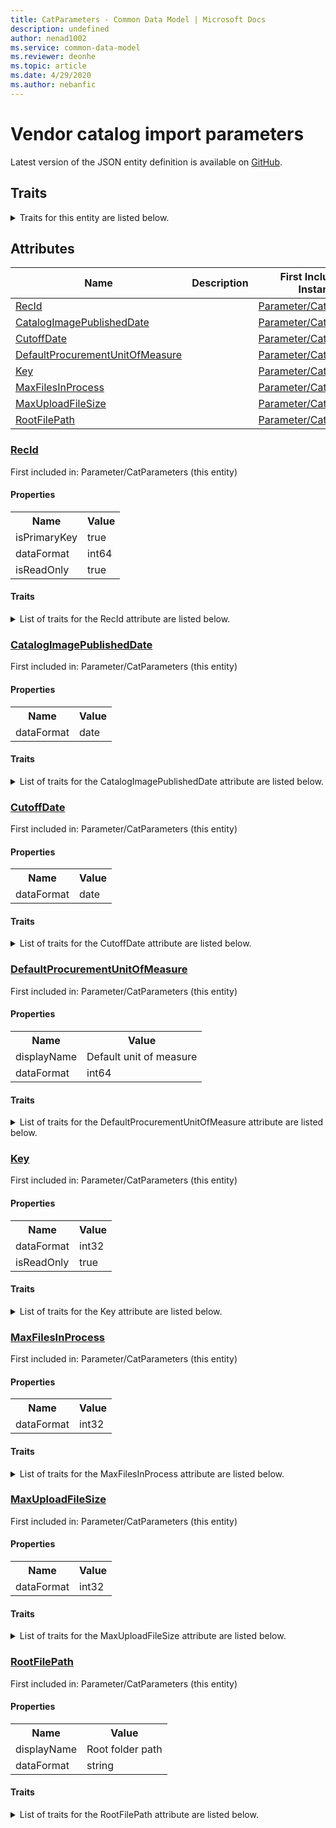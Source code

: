 ```yaml
---
title: CatParameters - Common Data Model | Microsoft Docs
description: undefined
author: nenad1002
ms.service: common-data-model
ms.reviewer: deonhe
ms.topic: article
ms.date: 4/29/2020
ms.author: nebanfic
---
```


# Vendor catalog import parameters

  
 Latest version of the JSON entity definition is available on <a href="https://github.com/Microsoft/CDM/tree/master/schemaDocuments/core/operationsCommon/Tables/SupplyChain/ProcurementAndSourcing/Parameter/CatParameters.cdm.json" target="_blank">GitHub</a>.  

## Traits

<details>
<summary>Traits for this entity are listed below.  
</summary>

**is.identifiedBy**  
  names a specifc identity attribute to use with an entity  <table><tr><th>Parameter</th><th>Value</th><th>Data type</th><th>Explanation</th></tr><tr><td>attribute</td><td>[CatParameters/(resolvedAttributes)/RecId](#RecId)</td><td>attribute</td><td></td></tr></table>

**is.CDM.entityVersion**  
  <table><tr><th>Parameter</th><th>Value</th><th>Data type</th><th>Explanation</th></tr><tr><td>versionNumber</td><td>"1.0.0"</td><td>string</td><td>semantic version number of the entity</td></tr></table>

**is.application.releaseVersion**  
  <table><tr><th>Parameter</th><th>Value</th><th>Data type</th><th>Explanation</th></tr><tr><td>releaseVersion</td><td>"10.0.13.0"</td><td>string</td><td>semantic version number of the application introducing this entity</td></tr></table>

**is.localized.displayedAs**  
  Holds the list of language specific display text for an object.  <table><tr><th>Parameter</th><th>Value</th><th>Data type</th><th>Explanation</th></tr><tr><td>localizedDisplayText</td><td><table><tr><th>languageTag</th><th>displayText</th></tr><tr><td>en</td><td>Vendor catalog import parameters</td></tr></table></td><td>entity</td><td>a reference to the constant entity holding the list of localized text</td></tr></table>

</details>

## Attributes

|Name|Description|First Included in Instance|
|---|---|---|
|[RecId](#RecId)||<a href="CatParameters.md" target="_blank">Parameter/CatParameters</a>|
|[CatalogImagePublishedDate](#CatalogImagePublishedDate)||<a href="CatParameters.md" target="_blank">Parameter/CatParameters</a>|
|[CutoffDate](#CutoffDate)||<a href="CatParameters.md" target="_blank">Parameter/CatParameters</a>|
|[DefaultProcurementUnitOfMeasure](#DefaultProcurementUnitOfMeasure)||<a href="CatParameters.md" target="_blank">Parameter/CatParameters</a>|
|[Key](#Key)||<a href="CatParameters.md" target="_blank">Parameter/CatParameters</a>|
|[MaxFilesInProcess](#MaxFilesInProcess)||<a href="CatParameters.md" target="_blank">Parameter/CatParameters</a>|
|[MaxUploadFileSize](#MaxUploadFileSize)||<a href="CatParameters.md" target="_blank">Parameter/CatParameters</a>|
|[RootFilePath](#RootFilePath)||<a href="CatParameters.md" target="_blank">Parameter/CatParameters</a>|

### <a href=#RecId name="RecId">RecId</a>

First included in: Parameter/CatParameters (this entity)  

#### Properties

<table><tr><th>Name</th><th>Value</th></tr><tr><td>isPrimaryKey</td><td>true</td></tr><tr><td>dataFormat</td><td>int64</td></tr><tr><td>isReadOnly</td><td>true</td></tr></table>

#### Traits

<details>
<summary>List of traits for the RecId attribute are listed below.</summary>

**is.dataFormat.integer**  
**is.dataFormat.big**  
**is.identifiedBy**  
names a specifc identity attribute to use with an entity  <table><tr><th>Parameter</th><th>Value</th><th>Data type</th><th>Explanation</th></tr><tr><td>attribute</td><td>[CatParameters/(resolvedAttributes)/RecId](#RecId)</td><td>attribute</td><td></td></tr></table>

**is.readOnly**  
**is.dataFormat.integer**  
**is.dataFormat.big**  
</details>

### <a href=#CatalogImagePublishedDate name="CatalogImagePublishedDate">CatalogImagePublishedDate</a>

First included in: Parameter/CatParameters (this entity)  

#### Properties

<table><tr><th>Name</th><th>Value</th></tr><tr><td>dataFormat</td><td>date</td></tr></table>

#### Traits

<details>
<summary>List of traits for the CatalogImagePublishedDate attribute are listed below.</summary>

**is.dataFormat.date**  
**means.measurement.date**  
**is.dataFormat.date**  
</details>

### <a href=#CutoffDate name="CutoffDate">CutoffDate</a>

First included in: Parameter/CatParameters (this entity)  

#### Properties

<table><tr><th>Name</th><th>Value</th></tr><tr><td>dataFormat</td><td>date</td></tr></table>

#### Traits

<details>
<summary>List of traits for the CutoffDate attribute are listed below.</summary>

**is.dataFormat.date**  
**means.measurement.date**  
**is.dataFormat.date**  
</details>

### <a href=#DefaultProcurementUnitOfMeasure name="DefaultProcurementUnitOfMeasure">DefaultProcurementUnitOfMeasure</a>

First included in: Parameter/CatParameters (this entity)  

#### Properties

<table><tr><th>Name</th><th>Value</th></tr><tr><td>displayName</td><td>Default unit of measure</td></tr><tr><td>dataFormat</td><td>int64</td></tr></table>

#### Traits

<details>
<summary>List of traits for the DefaultProcurementUnitOfMeasure attribute are listed below.</summary>

**is.dataFormat.integer**  
**is.dataFormat.big**  
**is.localized.displayedAs**  
Holds the list of language specific display text for an object.  <table><tr><th>Parameter</th><th>Value</th><th>Data type</th><th>Explanation</th></tr><tr><td>localizedDisplayText</td><td><table><tr><th>languageTag</th><th>displayText</th></tr><tr><td>en</td><td>Default unit of measure</td></tr></table></td><td>entity</td><td>a reference to the constant entity holding the list of localized text</td></tr></table>

**is.dataFormat.integer**  
**is.dataFormat.big**  
</details>

### <a href=#Key name="Key">Key</a>

First included in: Parameter/CatParameters (this entity)  

#### Properties

<table><tr><th>Name</th><th>Value</th></tr><tr><td>dataFormat</td><td>int32</td></tr><tr><td>isReadOnly</td><td>true</td></tr></table>

#### Traits

<details>
<summary>List of traits for the Key attribute are listed below.</summary>

**is.dataFormat.integer**  
**is.readOnly**  
**is.dataFormat.integer**  
</details>

### <a href=#MaxFilesInProcess name="MaxFilesInProcess">MaxFilesInProcess</a>

First included in: Parameter/CatParameters (this entity)  

#### Properties

<table><tr><th>Name</th><th>Value</th></tr><tr><td>dataFormat</td><td>int32</td></tr></table>

#### Traits

<details>
<summary>List of traits for the MaxFilesInProcess attribute are listed below.</summary>

**is.dataFormat.integer**  
**is.dataFormat.integer**  
</details>

### <a href=#MaxUploadFileSize name="MaxUploadFileSize">MaxUploadFileSize</a>

First included in: Parameter/CatParameters (this entity)  

#### Properties

<table><tr><th>Name</th><th>Value</th></tr><tr><td>dataFormat</td><td>int32</td></tr></table>

#### Traits

<details>
<summary>List of traits for the MaxUploadFileSize attribute are listed below.</summary>

**is.dataFormat.integer**  
**is.dataFormat.integer**  
</details>

### <a href=#RootFilePath name="RootFilePath">RootFilePath</a>

First included in: Parameter/CatParameters (this entity)  

#### Properties

<table><tr><th>Name</th><th>Value</th></tr><tr><td>displayName</td><td>Root folder path</td></tr><tr><td>dataFormat</td><td>string</td></tr></table>

#### Traits

<details>
<summary>List of traits for the RootFilePath attribute are listed below.</summary>

**is.dataFormat.character**  
**is.dataFormat.big**  
**is.dataFormat.array**  
**is.localized.displayedAs**  
Holds the list of language specific display text for an object.  <table><tr><th>Parameter</th><th>Value</th><th>Data type</th><th>Explanation</th></tr><tr><td>localizedDisplayText</td><td><table><tr><th>languageTag</th><th>displayText</th></tr><tr><td>en</td><td>Root folder path</td></tr></table></td><td>entity</td><td>a reference to the constant entity holding the list of localized text</td></tr></table>

**is.dataFormat.character**  
**is.dataFormat.array**  
</details>
